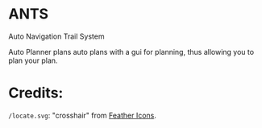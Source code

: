 ---
---
# ANTS
Auto Navigation Trail System

Auto Planner plans auto plans with a gui for planning, thus allowing you to
plan your plan.

# Credits:
`/locate.svg`: "crosshair" from [Feather Icons](https://feathericons.com/).
